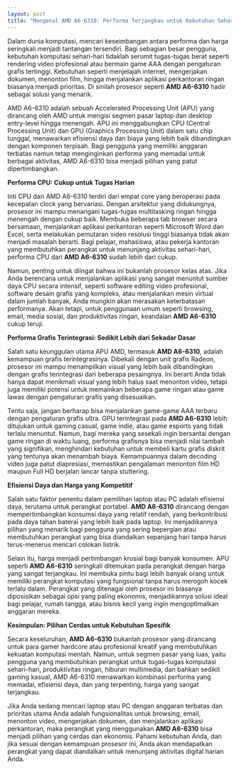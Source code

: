 ```yaml
---
layout: post
title: "Mengenal AMD A6-6310: Performa Terjangkau untuk Kebutuhan Sehari-hari"
---
```


Dalam dunia komputasi, mencari keseimbangan antara performa dan harga seringkali menjadi tantangan tersendiri. Bagi sebagian besar pengguna, kebutuhan komputasi sehari-hari tidaklah serumit tugas-tugas berat seperti rendering video profesional atau bermain game AAA dengan pengaturan grafis tertinggi. Kebutuhan seperti menjelajah internet, mengerjakan dokumen, menonton film, hingga menjalankan aplikasi perkantoran ringan biasanya menjadi prioritas. Di sinilah prosesor seperti **AMD A6-6310** hadir sebagai solusi yang menarik.

AMD A6-6310 adalah sebuah Accelerated Processing Unit (APU) yang dirancang oleh AMD untuk mengisi segmen pasar laptop dan desktop entry-level hingga menengah. APU ini menggabungkan CPU (Central Processing Unit) dan GPU (Graphics Processing Unit) dalam satu chip tunggal, menawarkan efisiensi daya dan biaya yang lebih baik dibandingkan dengan komponen terpisah. Bagi pengguna yang memiliki anggaran terbatas namun tetap menginginkan performa yang memadai untuk berbagai aktivitas, AMD A6-6310 bisa menjadi pilihan yang patut dipertimbangkan.

**Performa CPU: Cukup untuk Tugas Harian**

Inti CPU dari AMD A6-6310 terdiri dari empat core yang beroperasi pada kecepatan clock yang bervariasi. Dengan arsitektur yang didukungnya, prosesor ini mampu menangani tugas-tugas multitasking ringan hingga menengah dengan cukup baik. Membuka beberapa tab browser secara bersamaan, menjalankan aplikasi perkantoran seperti Microsoft Word dan Excel, serta melakukan pemutaran video resolusi tinggi biasanya tidak akan menjadi masalah berarti. Bagi pelajar, mahasiswa, atau pekerja kantoran yang membutuhkan perangkat untuk menunjang aktivitas sehari-hari, performa CPU dari **AMD A6-6310** sudah lebih dari cukup.

Namun, penting untuk diingat bahwa ini bukanlah prosesor kelas atas. Jika Anda berencana untuk menjalankan aplikasi yang sangat menuntut sumber daya CPU secara intensif, seperti software editing video profesional, software desain grafis yang kompleks, atau menjalankan mesin virtual dalam jumlah banyak, Anda mungkin akan merasakan keterbatasan performanya. Akan tetapi, untuk penggunaan umum seperti browsing, email, media sosial, dan produktivitas ringan, keandalan **AMD A6-6310** cukup teruji.

**Performa Grafis Terintegrasi: Sedikit Lebih dari Sekadar Dasar**

Salah satu keunggulan utama APU AMD, termasuk **AMD A6-6310**, adalah kemampuan grafis terintegrasinya. Dibekali dengan unit grafis Radeon, prosesor ini mampu menampilkan visual yang lebih baik dibandingkan dengan grafis terintegrasi dari beberapa pesaingnya. Ini berarti Anda tidak hanya dapat menikmati visual yang lebih halus saat menonton video, tetapi juga memiliki potensi untuk memainkan beberapa game ringan atau game lawas dengan pengaturan grafis yang disesuaikan.

Tentu saja, jangan berharap bisa menjalankan game-game AAA terbaru dengan pengaturan grafis ultra. GPU terintegrasi pada **AMD A6-6310** lebih ditujukan untuk gaming casual, game indie, atau game esports yang tidak terlalu menuntut. Namun, bagi mereka yang sesekali ingin bersantai dengan game ringan di waktu luang, performa grafisnya bisa menjadi nilai tambah yang signifikan, menghindari kebutuhan untuk membeli kartu grafis diskrit yang tentunya akan menambah biaya. Kemampuannya dalam decoding video juga patut diapresiasi, memastikan pengalaman menonton film HD maupun Full HD berjalan lancar tanpa stuttering.

**Efisiensi Daya dan Harga yang Kompetitif**

Salah satu faktor penentu dalam pemilihan laptop atau PC adalah efisiensi daya, terutama untuk perangkat portabel. **AMD A6-6310** dirancang dengan mempertimbangkan konsumsi daya yang relatif rendah, yang berkontribusi pada daya tahan baterai yang lebih baik pada laptop. Ini menjadikannya pilihan yang menarik bagi pengguna yang sering bepergian atau membutuhkan perangkat yang bisa diandalkan sepanjang hari tanpa harus terus-menerus mencari colokan listrik.

Selain itu, harga menjadi pertimbangan krusial bagi banyak konsumen. APU seperti **AMD A6-6310** seringkali ditemukan pada perangkat dengan harga yang sangat terjangkau. Ini membuka pintu bagi lebih banyak orang untuk memiliki perangkat komputasi yang fungsional tanpa harus merogoh kocek terlalu dalam. Perangkat yang ditenagai oleh prosesor ini biasanya diposisikan sebagai opsi yang paling ekonomis, menjadikannya solusi ideal bagi pelajar, rumah tangga, atau bisnis kecil yang ingin mengoptimalkan anggaran mereka.

**Kesimpulan: Pilihan Cerdas untuk Kebutuhan Spesifik**

Secara keseluruhan, **AMD A6-6310** bukanlah prosesor yang dirancang untuk para gamer hardcore atau profesional kreatif yang membutuhkan kekuatan komputasi mentah. Namun, untuk segmen pasar yang luas, yaitu pengguna yang membutuhkan perangkat untuk tugas-tugas komputasi sehari-hari, produktivitas ringan, hiburan multimedia, dan bahkan sedikit gaming kasual, AMD A6-6310 menawarkan kombinasi performa yang memadai, efisiensi daya, dan yang terpenting, harga yang sangat terjangkau.

Jika Anda sedang mencari laptop atau PC dengan anggaran terbatas dan prioritas utama Anda adalah fungsionalitas untuk browsing, email, menonton video, mengerjakan dokumen, dan menjalankan aplikasi perkantoran, maka perangkat yang menggunakan **AMD A6-6310** bisa menjadi pilihan yang cerdas dan ekonomis. Pahami kebutuhan Anda, dan jika sesuai dengan kemampuan prosesor ini, Anda akan mendapatkan perangkat yang dapat diandalkan untuk menunjang aktivitas digital harian Anda.
